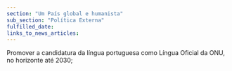 ```yaml
---
section: "Um País global e humanista"
sub_section: "Política Externa"
fulfilled_date:
links_to_news_articles:
---
```


Promover a candidatura da língua portuguesa como Língua Oficial da ONU, no horizonte até 2030;